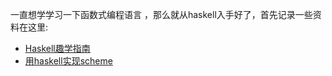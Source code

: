 ﻿<!--{layout:default title:开始学习haskell}-->
一直想学学习一下函数式编程语言 ，那么就从haskell入手好了，首先记录一些资料在这里:

* [Haskell趣学指南](http://learnyoua.haskell.sg/)
* [用haskell实现scheme](http://en.wikibooks.org/wiki/Write_Yourself_a_Scheme_in_48_Hours)
